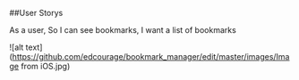 ##User Storys

As a user,
So I can see bookmarks,
I want a list of bookmarks 

![alt text](https://github.com/edcourage/bookmark_manager/edit/master/images/Image from iOS.jpg)
